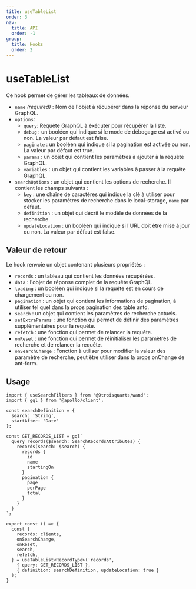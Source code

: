 ```yaml
---
title: useTableList
order: 3
nav:
  title: API
  order: -1
group:
  title: Hooks
  order: 2
---
```


# useTableList

Ce hook permet de gérer les tableaux de données.

- `name` *(required)* : Nom de l'objet à récupérer dans la réponse du serveur GraphQL.
- `options`:
  - `query`: Requête GraphQL à éxécuter pour récupérer la liste.
  - `debug` : un booléen qui indique si le mode de débogage est activé ou non. La valeur par défaut est false.
  - `paginate` : un booléen qui indique si la pagination est activée ou non. La valeur par défaut est true.
  - `params` : un objet qui contient les paramètres à ajouter à la requête GraphQL.
  - `variables` : un objet qui contient les variables à passer à la requête GraphQL.
- `searchOptions` : un objet qui contient les options de recherche. Il contient les champs suivants :
  - `key` : une chaîne de caractères qui indique la clé à utiliser pour stocker les paramètres de recherche dans le local-storage, `name` par défaut.
  - `definition` : un objet qui décrit le modèle de données de la recherche.
  - `updateLocation` : un booléen qui indique si l'URL doit être mise à jour ou non. La valeur par défaut est false.


## Valeur de retour

Le hook renvoie un objet contenant plusieurs propriétés :

- `records` : un tableau qui contient les données récupérées.
- `data` : l'objet de réponse complet de la requête GraphQL.
- `loading` : un booléen qui indique si la requête est en cours de chargement ou non.
- `pagination` : un objet qui contient les informations de pagination, à utiliser tel quel dans la props pagination des table antd.
- `search` : un objet qui contient les paramètres de recherche actuels.
- `setExtraParams` : une fonction qui permet de définir des paramètres supplémentaires pour la requête.
- `refetch` : une fonction qui permet de relancer la requête.
- `onReset` : une fonction qui permet de réinitialiser les paramètres de recherche et de relancer la requête.
- `onSearchChange` : Fonction à utiliser pour modifier la valeur des paramètre de recherche, peut être utiliser dans la props onChange de ant-form.

## Usage

```tsx | pure
import { useSearchFilters } from '@9troisquarts/wand';
import { gql } from '@apollo/client';

const searchDefinition = {
  search: 'String',
  startAfter: 'Date'
};

const GET_RECORDS_LIST = gql`
  query records($search: SearchRecordsAttributes) {
    records(search: $search) {
      records {
        id
        name
        startingOn
      }
      pagination {
        page
        perPage
        total
      }
    }
  }
`;

export const () => {
  const {
    records: clients,
    onSearchChange,
    onReset,
    search,
    refetch,
  } = useTableList<RecordType>('records', 
    { query: GET_RECORDS_LIST },
    { definition: searchDefinition, updateLocation: true }
  );
}

```
